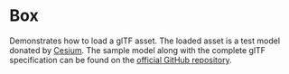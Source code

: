 # Box

Demonstrates how to load a glTF asset. The loaded asset is a test model donated by [Cesium](http://cesiumjs.org). The sample model along with the complete glTF specification can be found on the [official GitHub repository](https://github.com/KhronosGroup/glTF).

